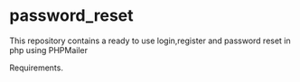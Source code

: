 # password_reset
This repository contains a ready to use login,register and password reset in php using PHPMailer

Requirements.
